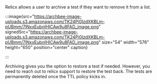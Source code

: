 Relicx allows a user to archive a test if they want to remove it from a list.&#x20;



:::image{src="https://archbee-image-uploads.s3.amazonaws.com/TK24Pi0IzdXKBLm-pUBmm/7lNxxEubnIHICAw9u8FAD_image.png" signedSrc="https://archbee-image-uploads.s3.amazonaws.com/TK24Pi0IzdXKBLm-pUBmm/7lNxxEubnIHICAw9u8FAD_image.png" size="54" width="576" height="650" position="center" caption}

:::

Archiving gives you the option to restore a test if needed. However, you need to reach out to relicx support to restore the test back. The tests are permanently deleted once the TTL policy kicks in.
